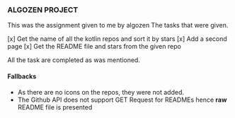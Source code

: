 ### ALGOZEN PROJECT

This was the assignment given to me by algozen
The tasks that were given.

[x] Get the name of all the kotlin repos and sort it by stars
[x] Add a second page 
[x] Get the README file and stars from the given repo

All the task are completed as was mentioned.

#### Fallbacks
- As there are no icons on the repos, they were not added.
- The Github API does not support GET Request for READMEs hence **raw** README file is presented
